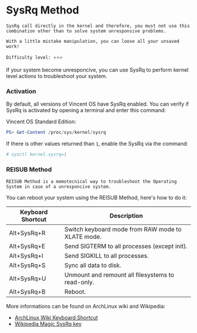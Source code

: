 # SysRq Method

```admonish danger
SysRq call directly in the kernel and therefore, you must not use this combination other than to solve system unresponsive problems.

With a little mistake manipulation, you can loose all your unsaved work!
```

```admonish info
Difficulty level: ⭐⭐⭐
```

If your system become unresponcive, you can use SysRq to perform kernel level actions to troubleshoot your system.

### Activation

By default, all versions of Vincent OS have SysRq enabled. You can verify if SysRq is activated by opening a terminal and enter this command:

Vincent OS Standard Edition:

```powershell
PS> Get-Content /proc/sys/kernel/sysrq
```

If there is other values returned than `1`, enable the SysRq via the command:

```sh
# sysctl kernel.sysrq=1
```

### REISUB Method

```admonish info
REISUB Method is a memotecnical way to troubleshoot the Operating System in case of a unresponcive system.
```

You can reboot your system using the REISUB Method, here's how to do it:

| Keyboard Shortcut | Description                                       |
| ----------------- | ------------------------------------------------- |
| Alt+SysRq+R       | Switch keyboard mode from RAW mode to XLATE mode. |
| Alt+SysRq+E       | Send SIGTERM to all processes (except init).      |
| Alt+SysRq+I       | Send SIGKILL to all processes.                    |
| Alt+SysRq+S       | Sync all data to disk.                            |
| Alt+SysRq+U       | Unmount and remount all filesystems to read-only. |
| Alt+SysRq+B       | Reboot.                                           |

More informations can be found on ArchLinux wiki and Wikipedia:
- [ArchLinux Wiki Keyboard Shortcut](https://wiki.archlinux.org/title/Keyboard_shortcuts#Kernel_(SysRq))
- [Wikipedia Magic SysRq key](https://en.wikipedia.org/wiki/Magic_SysRq_key#Commands)